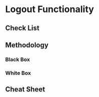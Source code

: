 # Logout Functionality

## Check List

## Methodology

### Black Box

### White Box

## Cheat Sheet
